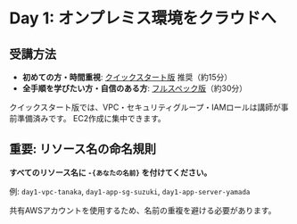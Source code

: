 # Day 1: オンプレミス環境をクラウドへ

## 受講方法

- **初めての方・時間重視**: [クイックスタート版](./README-quick.md) 推奨（約15分）
- **全手順を学びたい方・自信のある方**: [フルスペック版](./README.md)（約30分）

クイックスタート版では、VPC・セキュリティグループ・IAMロールは講師が事前準備済みです。
EC2作成に集中できます。

## 重要: リソース名の命名規則

**すべてのリソース名に `-{あなたの名前}` を付けてください。**

例: `day1-vpc-tanaka`, `day1-app-sg-suzuki`, `day1-app-server-yamada`

共有AWSアカウントを使用するため、名前の重複を避ける必要があります。
